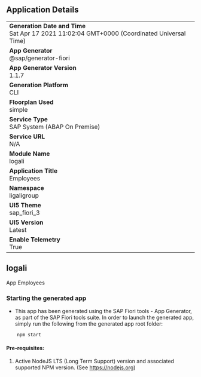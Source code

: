 ## Application Details
|               |
| ------------- |
|**Generation Date and Time**<br>Sat Apr 17 2021 11:02:04 GMT+0000 (Coordinated Universal Time)|
|**App Generator**<br>@sap/generator-fiori|
|**App Generator Version**<br>1.1.7|
|**Generation Platform**<br>CLI|
|**Floorplan Used**<br>simple|
|**Service Type**<br>SAP System (ABAP On Premise)|
|**Service URL**<br>N/A
|**Module Name**<br>logali|
|**Application Title**<br>Employees|
|**Namespace**<br>ligaligroup|
|**UI5 Theme**<br>sap_fiori_3|
|**UI5 Version**<br>Latest|
|**Enable Telemetry**<br>True|

## logali

App Employees

### Starting the generated app

-   This app has been generated using the SAP Fiori tools - App Generator, as part of the SAP Fiori tools suite.  In order to launch the generated app, simply run the following from the generated app root folder:

```
    npm start
```


#### Pre-requisites:

1. Active NodeJS LTS (Long Term Support) version and associated supported NPM version.  (See https://nodejs.org)


